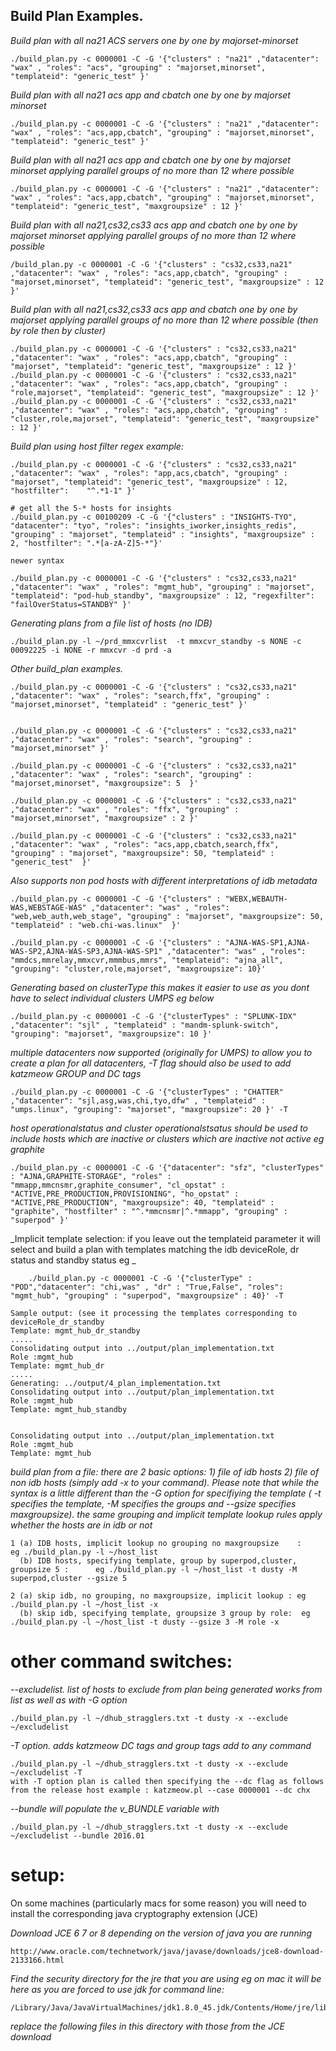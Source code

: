## Build Plan Examples.

 _Build plan with all na21 ACS servers one by one by majorset-minorset_

	./build_plan.py -c 0000001 -C -G '{"clusters" : "na21" ,"datacenter": "wax" , "roles": "acs", "grouping" : "majorset,minorset", "templateid": "generic_test" }'


 _Build plan with  all na21 acs app and cbatch one by one by majorset minorset_

	./build_plan.py -c 0000001 -C -G '{"clusters" : "na21" ,"datacenter": "wax" , "roles": "acs,app,cbatch", "grouping" : "majorset,minorset", "templateid": "generic_test" }'

 _Build plan with  all na21 acs app and cbatch one by one by majorset minorset applying parallel groups of no more than 12 where possible_

	./build_plan.py -c 0000001 -C -G '{"clusters" : "na21" ,"datacenter": "wax" , "roles": "acs,app,cbatch", "grouping" : "majorset,minorset", "templateid": "generic_test", "maxgroupsize" : 12 }'

 _Build plan with  all na21,cs32,cs33 acs app and cbatch one by one by majorset minorset applying parallel groups of no more than 12 where possible_

	/build_plan.py -c 0000001 -C -G '{"clusters" : "cs32,cs33,na21" ,"datacenter": "wax" , "roles": "acs,app,cbatch", "grouping" : "majorset,minorset", "templateid": "generic_test", "maxgroupsize" : 12 }'

 _Build plan with all na21,cs32,cs33 acs app and cbatch one by one by majorset applying parallel groups of no more than 12 where possible (then by role then by cluster)_

	./build_plan.py -c 0000001 -C -G '{"clusters" : "cs32,cs33,na21" ,"datacenter": "wax" , "roles": "acs,app,cbatch", "grouping" : "majorset", "templateid": "generic_test", "maxgroupsize" : 12 }'
	./build_plan.py -c 0000001 -C -G '{"clusters" : "cs32,cs33,na21" ,"datacenter": "wax" , "roles": "acs,app,cbatch", "grouping" : "role,majorset", "templateid": "generic_test", "maxgroupsize" : 12 }'
	./build_plan.py -c 0000001 -C -G '{"clusters" : "cs32,cs33,na21" ,"datacenter": "wax" , "roles": "acs,app,cbatch", "grouping" : "cluster,role,majorset", "templateid": "generic_test", "maxgroupsize" : 12 }'

 _Build plan using  host filter regex example:_

	./build_plan.py -c 0000001 -C -G '{"clusters" : "cs32,cs33,na21" ,"datacenter": "wax" , "roles": "app,acs,cbatch", "grouping" : "majorset", "templateid": "generic_test", "maxgroupsize" : 12, "hostfilter": 	"^.*1-1" }'

	# get all the 5-* hosts for insights
	./build_plan.py -c 00100209 -C -G '{"clusters" : "INSIGHTS-TYO", "datacenter": "tyo", "roles": "insights_iworker,insights_redis", "grouping" : "majorset", "templateid" : "insights", "maxgroupsize" : 2, "hostfilter": ".*[a-zA-Z]5-*"}'

	newer syntax

	./build_plan.py -c 0000001 -C -G '{"clusters" : "cs32,cs33,na21" ,"datacenter": "wax" , "roles": "mgmt_hub", "grouping" : "majorset", "templateid": "pod-hub_standby", "maxgroupsize" : 12, "regexfilter": 	"failOverStatus=STANDBY" }'

 _Generating plans from a file list of hosts (no IDB)_

	./build_plan.py -l ~/prd_mmxcvrlist  -t mmxcvr_standby -s NONE -c 00092225 -i NONE -r mmxcvr -d prd -a

 _Other build_plan examples._

	./build_plan.py -c 0000001 -C -G '{"clusters" : "cs32,cs33,na21" ,"datacenter": "wax" , "roles": "search,ffx", "grouping" : "majorset,minorset", "templateid" : "generic_test" }'


	./build_plan.py -c 0000001 -C -G '{"clusters" : "cs32,cs33,na21" ,"datacenter": "wax" , "roles": "search", "grouping" : "majorset,minorset" }'

	./build_plan.py -c 0000001 -C -G '{"clusters" : "cs32,cs33,na21" ,"datacenter": "wax" , "roles": "search", "grouping" : "majorset,minorset", "maxgroupsize": 5  }'

	./build_plan.py -c 0000001 -C -G '{"clusters" : "cs32,cs33,na21" ,"datacenter": "wax" , "roles": "ffx", "grouping" : "majorset,minorset", "maxgroupsize" : 2 }'

	./build_plan.py -c 0000001 -C -G '{"clusters" : "cs32,cs33,na21" ,"datacenter": "wax" , "roles": "acs,app,cbatch,search,ffx", "grouping" : "majorset", "maxgroupsize": 50, "templateid" : "generic_test"  }'

 _Also supports non pod hosts with different interpretations of idb metadata_

	./build_plan.py -c 0000001 -C -G '{"clusters" : "WEBX,WEBAUTH-WAS,WEBSTAGE-WAS" ,"datacenter": "was" , "roles": "web,web_auth,web_stage", "grouping" : "majorset", "maxgroupsize": 50, "templateid" : "web.chi-was.linux"  }'

	./build_plan.py -c 0000001 -C -G '{"clusters" : "AJNA-WAS-SP1,AJNA-WAS-SP2,AJNA-WAS-SP3,AJNA-WAS-SP1" ,"datacenter": "was" , "roles": "mmdcs,mmrelay,mmxcvr,mmmbus,mmrs", "templateid": "ajna_all", "grouping": "cluster,role,majorset", "maxgroupsize": 10}'


_Generating based on clusterType this makes it easier to use as you dont have to select individual clusters UMPS eg below_

	./build_plan.py -c 0000001 -C -G '{"clusterTypes" : "SPLUNK-IDX" ,"datacenter": "sjl" , "templateid" : "mandm-splunk-switch", "grouping": "majorset", "maxgroupsize": 10 }'

_multiple datacenters now supported (originally for UMPS) to allow you to create a plan for all datacenters, -T flag should also be used to add katzmeow GROUP and DC tags_

	./build_plan.py -c 0000001 -C -G '{"clusterTypes" : "CHATTER" ,"datacenter": "sjl,asg,was,chi,tyo,dfw" , "templateid" : "umps.linux", "grouping": "majorset", "maxgroupsize": 20 }' -T
	

_host operationalstatus and cluster operationalstsatus should be used to include hosts which are inactive or clusters which are inactive not active eg graphite_
	
	./build_plan.py -c 0000001 -C -G '{"datacenter": "sfz", "clusterTypes" : "AJNA,GRAPHITE-STORAGE", "roles" : "mmapp,mmcnsmr,graphite_consumer", "cl_opstat" : "ACTIVE,PRE_PRODUCTION,PROVISIONING", "ho_opstat" : "ACTIVE,PRE_PRODUCTION", "maxgroupsize": 40, "templateid" : "graphite", "hostfilter" : "^.*mmcnsmr|^.*mmapp", "grouping" : "superpod" }'
	
_Implicit template selection: if you leave out the templateid parameter it will select and build a plan with templates matching the idb deviceRole, dr status and standby status eg _
		
		./build_plan.py -c 0000001 -C -G '{"clusterType" : "POD","datacenter": "chi,was" , "dr" : "True,False", "roles": "mgmt_hub", "grouping" : "superpod", "maxgroupsize" : 40}' -T
	
	Sample output: (see it processing the templates corresponding to deviceRole_dr_standby
	Template: mgmt_hub_dr_standby
	.....
	Consolidating output into ../output/plan_implementation.txt
	Role :mgmt_hub
	Template: mgmt_hub_dr
	.....
	Generating: ../output/4_plan_implementation.txt
	Consolidating output into ../output/plan_implementation.txt
	Role :mgmt_hub
	Template: mgmt_hub_standby


	Consolidating output into ../output/plan_implementation.txt
	Role :mgmt_hub
	Template: mgmt_hub
	
_build plan from a file: there are 2 basic options: 1) file of idb hosts 2) file of non idb hosts (simply add -x to your command). Please note that while the syntax is a little different than the -G option for specifiying the template ( -t specifies the template, -M specifies the groups and --gsize specifies maxgroupsize). the same grouping and implicit template lookup rules apply whether the hosts are in idb or not_


	1 (a) IDB hosts, implicit lookup no grouping no maxgroupsize	: 	 	eg ./build_plan.py -l ~/host_list
	  (b) IDB hosts, specifying template, group by superpod,cluster, groupsize 5 :		eg ./build_plan.py -l ~/host_list -t dusty -M superpod,cluster --gsize 5
	  
	2 (a) skip idb, no grouping, no maxgroupsize, implicit lookup : eg ./build_plan.py -l ~/host_list -x
	  (b) skip idb, specifying template, groupsize 3 group by role:  eg ./build_plan.py -l ~/host_list -t dusty --gsize 3 -M role -x
	  
	  
other command switches:
==================
_--excludelist. list of hosts to exclude from plan being generated works from list as well as with -G option_

	./build_plan.py -l ~/dhub_stragglers.txt -t dusty -x --exclude ~/excludelist
	
_-T option. adds katzmeow DC tags and group tags add to any command_

	./build_plan.py -l ~/dhub_stragglers.txt -t dusty -x --exclude ~/excludelist -T
	with -T option plan is called then specifying the --dc flag as follows from the release host example : katzmeow.pl --case 0000001 --dc chx

_--bundle <bundlename> will populate the v_BUNDLE variable with <bunldename>_

	./build_plan.py -l ~/dhub_stragglers.txt -t dusty -x --exclude ~/excludelist --bundle 2016.01



	

setup:
==================
On some machines (particularly macs for some reason) you will need to install the corresponding java cryptography extension (JCE)

_Download JCE 6 7 or 8 depending on the version of java you are running_

	http://www.oracle.com/technetwork/java/javase/downloads/jce8-download-2133166.html

_Find the security directory for the jre that you are using eg on mac it will be here as you are forced to use jdk for command line:_

	/Library/Java/JavaVirtualMachines/jdk1.8.0_45.jdk/Contents/Home/jre/lib/security/

_replace the following files in this directory with those from the JCE download_
